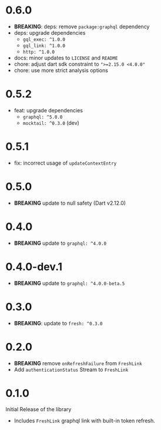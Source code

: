 # 0.6.0

- **BREAKING**: deps: remove `package:graphql` dependency
- deps: upgrade dependencies
  - `gql_exec: ^1.0.0`
  - `gql_link: ^1.0.0`
  - `http: ^1.0.0`
- docs: minor updates to `LICENSE` and `README`
- chore: adjust dart sdk constraint to `">=2.15.0 <4.0.0"`
- chore: use more strict analysis options

# 0.5.2

- feat: upgrade dependencies
  - `graphql: ^5.0.0`
  - `mocktail: ^0.3.0` (dev)

# 0.5.1

- fix: incorrect usage of `updateContextEntry`

# 0.5.0

- **BREAKING** update to null safety (Dart v2.12.0)

# 0.4.0

- **BREAKING** update to `graphql: ^4.0.0`

# 0.4.0-dev.1

- **BREAKING** update to `graphql: ^4.0.0-beta.5`

# 0.3.0

- **BREAKING**: update to `fresh: ^0.3.0`

# 0.2.0

- **BREAKING** remove `onRefreshFailure` from `FreshLink`
- Add `authenticationStatus` Stream to `FreshLink`

# 0.1.0

Initial Release of the library

- Includes `FreshLink` graphql link with built-in token refresh.
